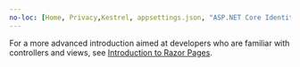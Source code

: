 ```yaml
---
no-loc: [Home, Privacy,Kestrel, appsettings.json, "ASP.NET Core Identity", cookie, Cookie, Blazor, "Blazor Server", "Blazor WebAssembly", "Identity", "Let's Encrypt", Razor, SignalR]
---
```

For a more advanced introduction aimed at developers who are familiar with controllers and views, see [Introduction to Razor Pages](xref:razor-pages/index).
